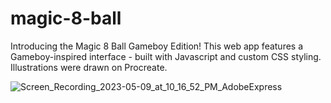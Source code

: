 # magic-8-ball

Introducing the Magic 8 Ball Gameboy Edition! This web app features a Gameboy-inspired interface - built with Javascript and custom CSS styling. Illustrations were drawn on Procreate. 

![Screen_Recording_2023-05-09_at_10_16_52_PM_AdobeExpress](https://github.com/itannady/magic-8-ball/assets/93556334/923beae5-e0a0-4b73-9178-a8896158e063)
